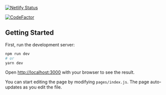 [![Netlify Status](https://api.netlify.com/api/v1/badges/e368a036-6f58-4f33-a414-473b23a3fd14/deploy-status)](https://app.netlify.com/sites/next-contentful-starter/deploys)

[![CodeFactor](https://www.codefactor.io/repository/github/nerioslamaj/next-website/badge?s=e68cbf1f0810813f1e2f2f60e4b35107f48be081)](https://www.codefactor.io/repository/github/nerioslamaj/next-website)

## Getting Started

First, run the development server:

```bash
npm run dev
# or
yarn dev
```

Open [http://localhost:3000](http://localhost:3000) with your browser to see the result.

You can start editing the page by modifying `pages/index.js`. The page auto-updates as you edit the file.
